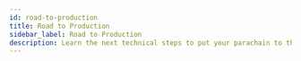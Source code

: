 ```yaml
---
id: road-to-production
title: Road to Production
sidebar_label: Road to Production
description: Learn the next technical steps to put your parachain to the road of production.
---
```

